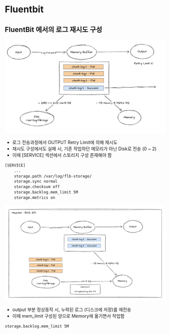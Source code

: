 # Fluentbit

## FluentBit 에서의 로그 재시도 구성

![f-1](./public/f-1.png)

- 로그 전송과정에서 OUTPUT Retry Limit에 의해 재시도
- 재시도 구성에서도 실패 시, 기존 작업하던 메모리가 아닌 Disk로 전송 (0 ~ 2)
- 이때 [SERVICE] 섹션에서 스토리지 구성 존재해야 함

```sh
[SERVICE]
    ...
    storage.path /var/log/flb-storage/
    storage.sync normal
    storage.checksum off
    storage.backlog.mem_limit 5M
    storage.metrics on
```

![f-2](./public/f-2.png)

- output 부분 정상동작 시, 누락된 로그 (디스크에 저장)를 재전송
- 이때 mem_limit 구성된 양으로 Memory에 옮기면서 작업함

```sh
storage.backlog.mem_limit 5M
```
